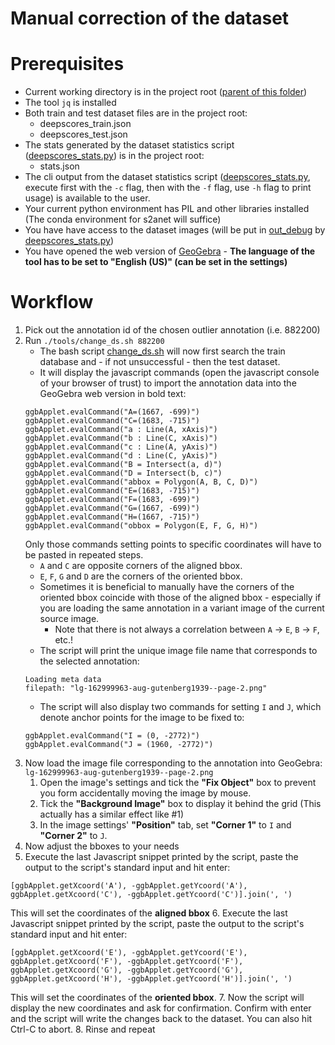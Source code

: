 # Manual correction of the dataset

# Prerequisites

* Current working directory is in the project root ([parent of this folder](..))
* The tool `jq` is installed
* Both train and test dataset files are in the project root:
    * deepscores_train.json
    * deepscores_test.json
* The stats generated by the dataset statistics script ([deepscores_stats.py](deepscores_stats.py)) is in the project root:
    * stats.json
* The cli output from the dataset statistics script ([deepscores_stats.py](deepscores_stats.py), execute first with the `-c` flag, then with the `-f` flag, use `-h` flag to print usage) is available to the user.
* Your current python environment has PIL and other libraries installed (The conda environment for s2anet will suffice)
* You have have access to the dataset images (will be put in [out_debug](../out_debug) by [deepscores_stats.py](deepscores_stats.py))
* You have opened the web version of [GeoGebra](https://www.geogebra.org/classic) - **The language of the tool has to be set to "English (US)" (can be set in the settings)**


# Workflow

1. Pick out the annotation id of the chosen outlier annotation (i.e. 882200)
2. Run `./tools/change_ds.sh 882200`
    * The bash script [change_ds.sh](change_ds.sh) will now first search the train database and - if not unsuccessful - then the test dataset.
    * It will display the javascript commands (open the javascript console of your browser of trust) to import the annotation data into the GeoGebra web version in bold text:
    ```
    ggbApplet.evalCommand("A=(1667, -699)")
    ggbApplet.evalCommand("C=(1683, -715)")
    ggbApplet.evalCommand("a : Line(A, xAxis)")
    ggbApplet.evalCommand("b : Line(C, xAxis)")
    ggbApplet.evalCommand("c : Line(A, yAxis)")
    ggbApplet.evalCommand("d : Line(C, yAxis)")
    ggbApplet.evalCommand("B = Intersect(a, d)")
    ggbApplet.evalCommand("D = Intersect(b, c)")
    ggbApplet.evalCommand("abbox = Polygon(A, B, C, D)")
    ggbApplet.evalCommand("E=(1683, -715)")
    ggbApplet.evalCommand("F=(1683, -699)")
    ggbApplet.evalCommand("G=(1667, -699)")
    ggbApplet.evalCommand("H=(1667, -715)")
    ggbApplet.evalCommand("obbox = Polygon(E, F, G, H)")
    ```
    Only those commands setting points to specific coordinates will have to be pasted in repeated steps.
    * `A` and `C` are opposite corners of the aligned bbox.
    * `E`, `F`, `G` and `D` are the corners of the oriented bbox.
    * Sometimes it is beneficial to manually have the corners of the oriented bbox coincide with those of the aligned bbox - especially if you are loading the same annotation in a variant image of the current source image.
        * Note that there is not always a correlation between `A` -> `E`, `B` -> `F`, etc.!
    * The script will print the unique image file name that corresponds to the selected annotation:
    ```
    Loading meta data
    filepath: "lg-162999963-aug-gutenberg1939--page-2.png"
    ```
    * The script will also display two commands for setting `I` and `J`, which denote anchor points for the image to be fixed to:
    ```
    ggbApplet.evalCommand("I = (0, -2772)")
    ggbApplet.evalCommand("J = (1960, -2772)")
    ```
3. Now load the image file corresponding to the annotation into GeoGebra: `lg-162999963-aug-gutenberg1939--page-2.png`
    1. Open the image's settings and tick the **"Fix Object"** box to prevent you form accidentally moving the image by mouse.
    2. Tick the **"Background Image"** box to display it behind the grid (This actually has a similar effect like #1)
    3. In the image settings' **"Position"** tab, set **"Corner 1"** to `I` and **"Corner 2"** to `J`.
4. Now adjust the bboxes to your needs
5. Execute the last Javascript snippet printed by the script, paste the output to the script's standard input and hit enter:
```
[ggbApplet.getXcoord('A'), -ggbApplet.getYcoord('A'), ggbApplet.getXcoord('C'), -ggbApplet.getYcoord('C')].join(', ')
```
This will set the coordinates of the **aligned bbox**
6. Execute the last Javascript snippet printed by the script, paste the output to the script's standard input and hit enter:
```
[ggbApplet.getXcoord('E'), -ggbApplet.getYcoord('E'), ggbApplet.getXcoord('F'), -ggbApplet.getYcoord('F'), ggbApplet.getXcoord('G'), -ggbApplet.getYcoord('G'), ggbApplet.getXcoord('H'), -ggbApplet.getYcoord('H')].join(', ')
```
This will set the coordinates of the **oriented bbox**.
7. Now the script will display the new coordinates and ask for confirmation. Confirm with enter and the script will write the changes back to the dataset. You can also hit Ctrl-C to abort.
8. Rinse and repeat
